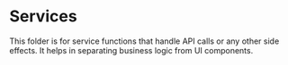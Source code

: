 # Services

This folder is for service functions that handle API calls or any other side effects. It helps in separating business logic from UI components.
